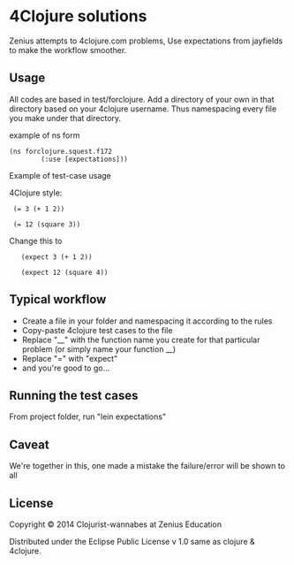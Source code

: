 # 4Clojure solutions

Zenius attempts to 4clojure.com problems, Use expectations from jayfields to make the workflow 
smoother. 

## Usage

All codes are based in test/forclojure. Add a directory of your own in that directory based on
your 4clojure username. Thus namespacing every file you make under that directory.

example of ns form 

	(ns forclojure.squest.f172
    	    (:use [expectations]))

Example of test-case usage

4Clojure style:

	 (= 3 (+ 1 2))

	 (= 12 (square 3))

Change this to 

       (expect 3 (+ 1 2))

       (expect 12 (square 4))

## Typical workflow

+ Create a file in your folder and namespacing it according to the rules
+ Copy-paste 4clojure test cases to the file
+ Replace "__" with the function name you create for that particular problem (or simply name your function __)
+ Replace "=" with "expect"
+ and you're good to go...


## Running the test cases

From project folder, run "lein expectations"

## Caveat

We're together in this, one made a mistake the failure/error will be shown to all

## License

Copyright © 2014 Clojurist-wannabes at Zenius Education

Distributed under the Eclipse Public License v 1.0 same as clojure & 4clojure.
